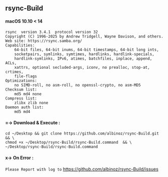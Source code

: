 ## rsync-Build
#### macOS 10.10 < 14

```
rsync  version 3.4.1  protocol version 32
Copyright (C) 1996-2025 by Andrew Tridgell, Wayne Davison, and others.
Web site: https://rsync.samba.org/
Capabilities:
    64-bit files, 64-bit inums, 64-bit timestamps, 64-bit long ints,
    socketpairs, symlinks, symtimes, hardlinks, hardlink-specials,
    hardlink-symlinks, IPv6, atimes, batchfiles, inplace, append, ACLs,
    xattrs, optional secluded-args, iconv, no prealloc, stop-at, crtimes,
    file-flags
Optimizations:
    no SIMD-roll, no asm-roll, no openssl-crypto, no asm-MD5
Checksum list:
    md5 md4 none
Compress list:
    zlibx zlib none
Daemon auth list:
    md5 md4
```

#### =-> Download & Execute :
```
cd ~/Desktop && git clone https://github.com/albinoz/rsync-Build.git && \
chmod +x ~/Desktop/rsync-Build/rsync-Build.command  && \
~/Desktop/rsync-Build/rsync-Build.command
```

#### x-> On Error :
`Please Report with log to`
https://github.com/albinoz/rsync-Build/issues
